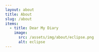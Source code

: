 ```yaml
---
layout: about
title: About
slug: /about
items:
  - title: Dear My Diary
    image:
      src: /assets/img/about/eclipse.png
      alt: eclipse
---
```


<br />

       
